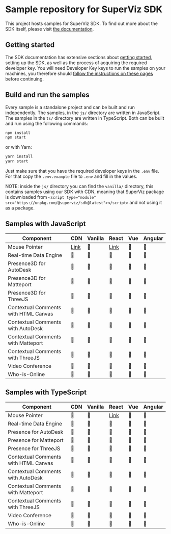 # Sample repository for SuperViz SDK

This project hosts samples for SuperViz SDK. To find out more about the SDK itself, please visit [the documentation](https://docs.superviz.com/).

## Getting started

The SDK documentation has extensive sections about [getting started](https://docs.superviz.com/getting-started/quickstart), setting up the SDK, as well as the process of acquiring the required developer key. You will need Developer Key keys to run the samples on your machines, you therefore should [follow the instructions on these pages](https://docs.superviz.com/getting-started/setting-account) before continuing.

## Build and run the samples

Every sample is a standalone project and can be built and run independently. The samples, in the `js/` directory are written in JavaScript. The samples in the `ts/` directory are written in TypeScript. Both can be built and run using the following commands:

```bash
npm install
npm start
```

or with Yarn:

```bash
yarn install
yarn start
```

Just make sure that you have the required developer keys in the `.env` file. For that copy the `.env.example` file to `.env` and fill in the values.

NOTE: inside the `js/` directory you can find the `vanilla/` directory, this contains samples using our SDK with CDN, meaning that SuperViz package is downloaded from `<script type="module" src="https://unpkg.com/@superviz/sdk@latest"></script>` and not using it as a package.

## Samples with JavaScript

| Component                            | CDN                            |Vanilla | React                             | Vue | Angular |
| ------------------------------------ | ------------------------------ |------- | --------------------------------- | --- | ------- |
| Mouse Pointer                        | [Link](/js/cdn/mouse-pointer/) | 🔄️     | [Link](/js/react/mouse-pointer/)  | 🔄️  | 🔄️     |
| Real-time Data Engine                | 🔄️                             | 🔄️     | 🔄️                                | 🔄️  | 🔄️     |
| Presence3D for AutoDesk              | 🔄️                             | 🔄️     | 🔄️                                | 🔄️ | 🔄️      |
| Presence3D for Matteport             | 🔄️                             | 🔄️     | 🔄️                                | 🔄️ | 🔄️      |
| Presence3D for ThreeJS               | 🔄️                             | 🔄️     | 🔄️                                | 🔄️ | 🔄️      |
| Contextual Comments with HTML Canvas | 🔄️                             | 🔄️     | 🔄️                                | 🔄️ | 🔄️      |
| Contextual Comments with AutoDesk    | 🔄️                             | 🔄️     | 🔄️                                | 🔄️ | 🔄️      |
| Contextual Comments with Matteport   | 🔄️                             | 🔄️     | 🔄️                                | 🔄️ | 🔄️      |
| Contextual Comments with ThreeJS     | 🔄️                             | 🔄️     | 🔄️                                | 🔄️ | 🔄️      |
| Video Conference                     | 🔄️                             | 🔄️     | 🔄️                                | 🔄️ | 🔄️      |
| Who-is-Online                        | 🔄️                             | 🔄️     | 🔄️                                | 🔄️ | 🔄️      |

## Samples with TypeScript

| Component                            | CDN  | Vanilla | React                            | Vue | Angular |
| ------------------------------------ | ---- |------- | -------------------------------- | --- | ------- |
| Mouse Pointer                        | 🔄️   | 🔄️     | [Link](/ts/react/mouse-pointer/) | 🔄️ | 🔄️     |
| Real-time Data Engine                | 🔄️   | 🔄️     | 🔄️                               | 🔄️ | 🔄️     |
| Presence for AutoDesk                | 🔄️   | 🔄️     | 🔄️                               | 🔄️ | 🔄️     |
| Presence for Matteport               | 🔄️   | 🔄️     | 🔄️                               | 🔄️ | 🔄️     |
| Presence for ThreeJS                 | 🔄️   | 🔄️     | 🔄️                               | 🔄️ | 🔄️     |
| Contextual Comments with HTML Canvas | 🔄️   | 🔄️     | 🔄️                               | 🔄️ | 🔄️     |
| Contextual Comments with AutoDesk    | 🔄️   | 🔄️     | 🔄️                               | 🔄️ | 🔄️     |
| Contextual Comments with Matteport   | 🔄️   | 🔄️     | 🔄️                               | 🔄️ | 🔄️     |
| Contextual Comments with ThreeJS     | 🔄️   | 🔄️     | 🔄️                               | 🔄️ | 🔄️     |
| Video Conference                     | 🔄️   | 🔄️     | 🔄️                               | 🔄️ | 🔄️     |
| Who-is-Online                        | 🔄️   | 🔄️     | 🔄️                               | 🔄️ | 🔄️     |
